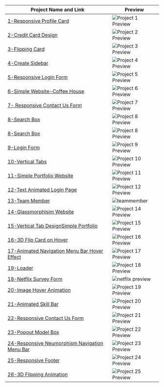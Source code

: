 | Project Name and Link | Preview |
|--------------|---------|
| [1-Responsive Profile Card](https://github.com/asyylz/Html-Css-Repo-SelfStudy/tree/5510abe1983f5fba8c9f0b1496e570e2f6682ccd/50%20html-css%20projects/1-Responsive%20Profile%20Card) | ![Project 1 Preview](/50%20html-css%20projects/0-Screen%20Shots/9-Login%20Form.jpg)|
| [2-Credit Card Design](https://github.com/asyylz/Html-Css-Repo-SelfStudy/tree/6c6ff447ecad01fd09dd1163a017118c549a8ad0/50%20html-css%20projects/2-Credit%20Card%20Design)  | ![Project 2 Preview](/50%20html-css%20projects/0-Screen%20Shots/2-credit%20card%20design.jpg)|
|[3-Flipping Card](https://github.com/asyylz/Html-Css-Repo-SelfStudy/tree/6c6ff447ecad01fd09dd1163a017118c549a8ad0/50%20html-css%20projects/3-Flipping%20Card) |![Project 3 Preview](/50%20html-css%20projects/0-Screen%20Shots/3-flipping-card.jpg)|
|[4-Create Sidebar](https://github.com/asyylz/Html-Css-Repo-SelfStudy/tree/1f4c4fe08e91bc212c109283ed9ff607a93109e2/50%20html-css%20projects/4-Create%20Sidebar)|![Project 4 Preview](/50%20html-css%20projects/0-Screen%20Shots/4-create%20sidebar.jpg)|
|[5-Responsive Login Form](https://github.com/asyylz/Html-Css-Repo-SelfStudy/tree/1f4c4fe08e91bc212c109283ed9ff607a93109e2/50%20html-css%20projects/5-Responsive%20Login%20Form)|![Project 5 Preview](/50%20html-css%20projects/0-Screen%20Shots/5-Responsive%20Login%20Form.jpg)|
|[6-Simple Website-Coffee House]()|![Project 6 Preview](/50%20html-css%20projects/0-Screen%20Shots/6-Asy%20Coffee%20House.jpeg)|
|[7- Responsive Contact Us Form](https://github.com/asyylz/Html-Css-Repo-SelfStudy/tree/45bbda586ad3968556b4ce89a2a8240fe3bffc15/50%20html-css%20projects/7-%20Responsive%20Contact%20Us%20Form)|![Project 7 Preview](/50%20html-css%20projects/0-Screen%20Shots/7-%20Responsive%20Contact%20Us%20Form.jpg)|
|[8-Search Box](https://github.com/asyylz/Html-Css-Repo-SelfStudy/tree/45bbda586ad3968556b4ce89a2a8240fe3bffc15/50%20html-css%20projects/8-Search%20Box)|![Project 8 Preview](/50%20html-css%20projects/0-Screen%20Shots/8-Search%20Box-close.jpg)|
|[8-Search Box](https://github.com/asyylz/Html-Css-Repo-SelfStudy/tree/45bbda586ad3968556b4ce89a2a8240fe3bffc15/50%20html-css%20projects/8-Search%20Box)|![Project 8 Preview](/50%20html-css%20projects/0-Screen%20Shots/8-Search%20Box-open.jpg)|
|[9-Login Form](https://github.com/asyylz/Html-Css-Repo-SelfStudy/tree/45bbda586ad3968556b4ce89a2a8240fe3bffc15/50%20html-css%20projects/9-Login%20Form-Gradient)|![Project 9 Preview](/50%20html-css%20projects/0-Screen%20Shots/9-Login%20Form.jpg)|
|[10-Vertical Tabs](https://github.com/asyylz/Html-Css-Repo-SelfStudy/tree/4d314b0131ddbe06ce17a14a727f8e64eea18a10/50%20html-css%20projects/10-Vertical%20Tabs)|![Project 10 Preview](/50%20html-css%20projects/0-Screen%20Shots/10-Vertical%20tabs.jpg)|
|[11-Simple Portfolio Website](https://github.com/asyylz/Html-Css-Repo-SelfStudy/tree/4d314b0131ddbe06ce17a14a727f8e64eea18a10/50%20html-css%20projects/11-Simple%20Portfolio%20Website)|![Project 11 Preview](/50%20html-css%20projects/0-Screen%20Shots/11-Simple%20Portfolio%20Website.jpg)|
|[12-Text Animated Login Page](https://github.com/asyylz/Html-Css-Repo-SelfStudy/tree/4d314b0131ddbe06ce17a14a727f8e64eea18a10/50%20html-css%20projects/12-Text%20Animated%20Login%20Page)|![Project 12 Preview](/50%20html-css%20projects/0-Screen%20Shots/12-Text%20Animated%20Login%20Page.jpg)|
|[13-Team Member](https://github.com/asyylz/Html-Css-Repo-SelfStudy/tree/e6997442c4c2cd95d4b476d838f01d066f04ceea/50%20html-css%20projects/13-TeamMember)|![teammember](https://github.com/asyylz/Html-Css-Repo-SelfStudy/blob/e6997442c4c2cd95d4b476d838f01d066f04ceea/50%20html-css%20projects/0-Screen%20Shots/13-TeamMember.jpeg)
|[14-Glassmorphisim Website](https://github.com/asyylz/Html-Css-Repo-SelfStudy/tree/4d314b0131ddbe06ce17a14a727f8e64eea18a10/50%20html-css%20projects/14-Glassmorphisim%20Website)|![Project 14 Preview](https://github.com/asyylz/Html-Css-Repo-SelfStudy/blob/e6997442c4c2cd95d4b476d838f01d066f04ceea/50%20html-css%20projects/0-Screen%20Shots/14-Glassmorphisim%20Website.jpg)|
|[15-Vertical Tab DesignSimple Portfolio](https://github.com/asyylz/Html-Css-Repo-SelfStudy/tree/4d314b0131ddbe06ce17a14a727f8e64eea18a10/50%20html-css%20projects/15-Vertical%20Tab%20DesignSimple%20Portfolio)|![Project 15 Preview](/50%20html-css%20projects/0-Screen%20Shots/15-Vertical%20Tab%20DesignSimple%20Portfolio.jpg)|
|[16-3D Flip Card on Hover](https://github.com/asyylz/Html-Css-Repo-SelfStudy/tree/4d314b0131ddbe06ce17a14a727f8e64eea18a10/50%20html-css%20projects/16-3D%20Flip%20Card%20on%20Hover)|![Project 16 Preview](/50%20html-css%20projects/0-Screen%20Shots/16-3D%20Flip%20Card%20on%20Hover.jpg)|
|[17-Animated Navigation Menu Bar Hover Effect](https://github.com/asyylz/Html-Css-Repo-SelfStudy/tree/4d314b0131ddbe06ce17a14a727f8e64eea18a10/50%20html-css%20projects/17-Animated%20Navigation%20Menu%20Bar%20Hover%20Effect)|![Project 17 Preview](/50%20html-css%20projects/0-Screen%20Shots/17-Animated%20Navigation%20Menu%20Bar%20Hover%20Effect.jpg)|
|[19-Loader](https://github.com/asyylz/Html-Css-Repo-SelfStudy/tree/4d314b0131ddbe06ce17a14a727f8e64eea18a10/50%20html-css%20projects/19-Loader%20)|![Project 18 Preview](/50%20html-css%20projects/0-Screen%20Shots/19-Loader.jpg)|
|[18-Netflix Survey Form](https://github.com/asyylz/Html-Css-Repo-SelfStudy/tree/ed2ed766cfab20c2a210df0320a3b9d6af8dbf3b/50%20html-css%20projects/18-Netflix-survey)|![netflix preview](https://github.com/asyylz/Html-Css-Repo-SelfStudy/blob/ed2ed766cfab20c2a210df0320a3b9d6af8dbf3b/50%20html-css%20projects/0-Screen%20Shots/18-NetflixSurveryForm.jpeg)
|[20-Image Hover Animation](https://github.com/asyylz/Html-Css-Repo-SelfStudy/tree/05caf8fab8e448b59bd1b019a96dbe4da829e978/50%20html-css%20projects/20-Image%20Hover%20Animation%20)|![Project 19 Preview](/50%20html-css%20projects/0-Screen%20Shots/20-Image%20Hover%20Animation%20.jpg)|
|[21-Animated Skill Bar](https://github.com/asyylz/Html-Css-Repo-SelfStudy/tree/05caf8fab8e448b59bd1b019a96dbe4da829e978/50%20html-css%20projects/21-Animated%20Skill%20Bar)|![Project 20 Preview](/50%20html-css%20projects/0-Screen%20Shots/21-Animated%20Skill%20Bar.jpg)|
|[22-Responsive Contact Us Form](https://github.com/asyylz/Html-Css-Repo-SelfStudy/tree/05caf8fab8e448b59bd1b019a96dbe4da829e978/50%20html-css%20projects/22-Responsive%20Contact%20us%20Form)|![Project 21 Preview](/50%20html-css%20projects/0-Screen%20Shots/22-Responsive%20Contact%20Us%20Form.jpg)|
|[23-Popout Model Box](https://github.com/asyylz/Html-Css-Repo-SelfStudy/tree/05caf8fab8e448b59bd1b019a96dbe4da829e978/50%20html-css%20projects/23-Popup%20Modal%20Box)|![Project 22 Preview](/50%20html-css%20projects/0-Screen%20Shots/23-Popout%20Model%20Box.jpg)|
|[24-Responsive Neumorphism Navigation Menu Bar](https://github.com/asyylz/Html-Css-Repo-SelfStudy/tree/05caf8fab8e448b59bd1b019a96dbe4da829e978/50%20html-css%20projects/24-Responsive%20Neumorphism%20Navigation%20Menu%20Bar)|![Project 23 Preview](/50%20html-css%20projects/0-Screen%20Shots/24-Responsive%20Neumorphism%20Navigation%20Menu%20Bar.jpg)|
|[25-Responsive Footer](https://github.com/asyylz/Html-Css-Repo-SelfStudy/tree/05caf8fab8e448b59bd1b019a96dbe4da829e978/50%20html-css%20projects/25-Responsive%20Footer)|![Project 24 Preview](/50%20html-css%20projects/0-Screen%20Shots/25-Responsive%20Footer.jpg)|
|[26-3D Flipping Animation](https://github.com/asyylz/Html-Css-Repo-SelfStudy/tree/05caf8fab8e448b59bd1b019a96dbe4da829e978/50%20html-css%20projects/26-3D%20Flipping%20Animation)|![Project 25 Preview](/50%20html-css%20projects/0-Screen%20Shots/26-3D%20Flipping%20Animation.jpg)|



